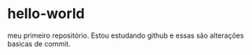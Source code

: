 # hello-world
meu primeiro repositório. 
Estou estudando github e essas são alterações basicas de commit.
